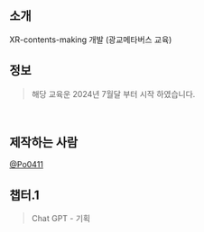 ## 소개
XR-contents-making 개발 (광교메타버스 교육)

## 정보
> 해당 교육운 2024년 7월달 부터 시작 하였습니다.
<br>

## 제작하는 사람
[@Po0411](https://github.com/Po0411)

## 챕터.1 
> Chat GPT - 기획
